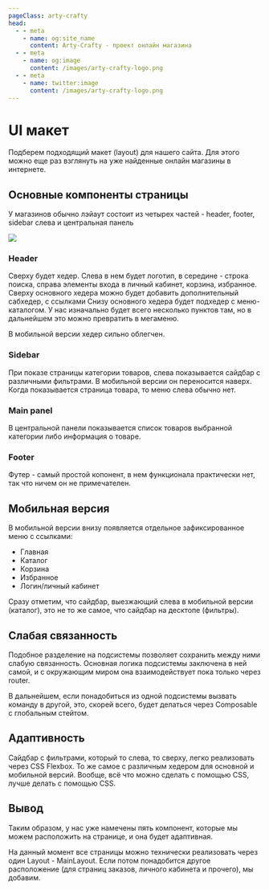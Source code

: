 ```yaml
---
pageClass: arty-crafty
head:
  - - meta
    - name: og:site_name
      content: Arty-Crafty - проект онлайн магазина
  - - meta
    - name: og:image
      content: /images/arty-crafty-logo.png
  - - meta
    - name: twitter:image
      content: /images/arty-crafty-logo.png
---
```


# UI макет

Подберем подходящий макет (layout) для нашего сайта. Для этого можно еще раз взглянуть на уже найденные онлайн магазины в интернете.

## Основные компоненты страницы

У магазинов обычно лэйаут состоит из четырех частей - header, footer, sidebar слева и центральная панель

![](/images/vue-webapp/layout-main.png)

### Header

Сверху будет хедер. Слева в нем будет логотип, в середине - строка поиска, справа элементы входа в личный кабинет, корзина, избранное.
Сверху основного хедера можно будет добавить дополнительный сабхедер, с ссылками
Снизу основного хедера будет подхедер с меню-каталогом. У нас изначально будет всего несколько пунктов там, но в дальнейшем это можно превратить в мегаменю.

В мобильной версии хедер сильно облегчен.

### Sidebar

При показе страницы категории товаров, слева показывается сайдбар с различными фильтрами. В мобильной версии он переносится наверх.
Когда показывается страница товара, то меню слева обычно нет.

### Main panel

В центральной панели показывается список товаров выбранной категории либо информация о товаре.

### Footer

Футер - самый простой копонент, в нем функционала практически нет, так что ничем он не примечателен.

## Мобильная версия

В мобильной версии внизу появляется отдельное зафиксированное меню с ссылками:

- Главная
- Каталог
- Корзина
- Избранное
- Логин/личный кабинет

Сразу отметим, что сайдбар, выезжающий слева в мобильной версии (каталог), это не то же самое, что сайдбар на десктопе (фильтры).

## Слабая связанность

Подобное разделение на подсистемы позволяет сохранить между ними слабую связанность. Основная логика подсистемы заключена в ней самой, и с окружающим миром она взаимодействует пока только через router.

В дальнейшем, если понадобиться из одной подсистемы вызвать команду в другой, это, скорей всего, будет делаться через Composable с глобальным стейтом.

## Адаптивность

Сайдбар с фильтрами, который то слева, то сверху, легко реализовать через CSS Flexbox. То же самое с различным хедером для основной и мобильной версий. Вообще, всё что можно сделать с помощью CSS, лучше делать с помощью CSS.

## Вывод

Таким образом, у нас уже намечены пять компонент, которые мы можем расположить на странице, и она будет адаптивная.

На данный момент все страницы можно технически реализовать через один Layout - MainLayout. Если потом понадобится другое расположение (для страниц заказов, личного кабинета и прочего), мы добавим.
